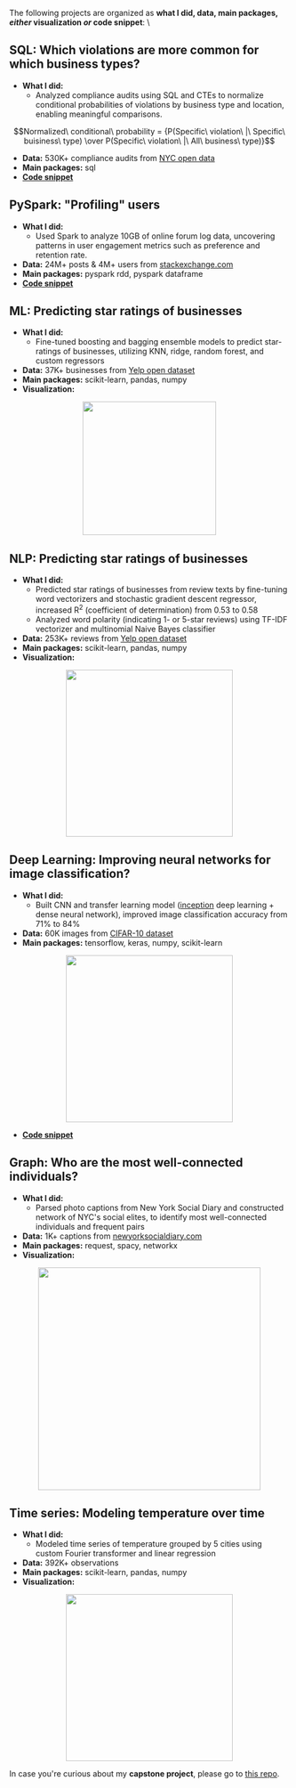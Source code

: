 The following projects are organized as **what I did, data, main packages, *either* visualization *or* code snippet**: \

## SQL: Which violations are more common for which business types?
- **What I did:**
  - Analyzed compliance audits using SQL and CTEs to normalize conditional probabilities of violations by business type and location, enabling meaningful comparisons.
```math
Normalized\ conditional\ probability = {P(Specific\ violation\ |\ Specific\ buisiness\ type) \over P(Specific\ violation\ |\ All\ business\ type)}
```
- **Data:** 530K+ compliance audits from [NYC open data](https://data.cityofnewyork.us/Health/DOHMH-New-York-City-Restaurant-Inspection-Results/43nn-pn8j/about_data)
- **Main packages:** sql
- **[Code snippet](https://github.com/LisiWang/tdi_weekly_projects/blob/114b06a0068ce0a84d3275d9c6f41798e95e7f0b/code_snippets/sql.ipynb)**

## PySpark: "Profiling" users
- **What I did:**
  - Used Spark to analyze 10GB of online forum log data, uncovering patterns in user engagement metrics such as preference and retention rate.
- **Data:** 24M+ posts & 4M+ users from [stackexchange.com](https://archive.org/details/stackexchange)
- **Main packages:** pyspark rdd, pyspark dataframe
- **[Code snippet](https://github.com/LisiWang/tdi_weekly_projects/blob/114b06a0068ce0a84d3275d9c6f41798e95e7f0b/code_snippets/spark_df.ipynb)**

## ML: Predicting star ratings of businesses
- **What I did:**
  - Fine-tuned boosting and bagging ensemble models to predict star-ratings of businesses, utilizing KNN, ridge, random forest, and custom regressors
- **Data:** 37K+ businesses from [Yelp open dataset](https://www.yelp.com/dataset)
- **Main packages:** scikit-learn, pandas, numpy
- **Visualization:**
<p align="center">
<img src="https://github.com/LisiWang/tdi_weekly_projects/blob/114b06a0068ce0a84d3275d9c6f41798e95e7f0b/visualizations/ml.png" height="240">
</p>

## NLP: Predicting star ratings of businesses
- **What I did:**
  - Predicted star ratings of businesses from review texts by fine-tuning word vectorizers and stochastic gradient descent regressor, increased R<sup>2</sup> (coefficient of determination) from 0.53 to 0.58
  - Analyzed word polarity (indicating 1- or 5-star reviews) using TF-IDF vectorizer and multinomial Naive Bayes classifier
- **Data:** 253K+ reviews from [Yelp open dataset](https://www.yelp.com/dataset)
- **Main packages:** scikit-learn, pandas, numpy
- **Visualization:**
<p align="center">
<img src="https://github.com/LisiWang/tdi_weekly_projects/blob/114b06a0068ce0a84d3275d9c6f41798e95e7f0b/visualizations/nlp.png" height="300">
</p>

## Deep Learning: Improving neural networks for image classification?
- **What I did:**
  - Built CNN and transfer learning model ([inception](https://github.com/tensorflow/tpu/tree/906be5267106a72d51d682d6fda15210118840cf/models/experimental/inception) deep learning + dense neural network), improved image classification accuracy from 71% to 84%
- **Data:** 60K images from [CIFAR-10 dataset](https://www.cs.toronto.edu/~kriz/cifar.html)
- **Main packages:** tensorflow, keras, numpy, scikit-learn
<p align="center">
<img src="https://github.com/LisiWang/tdi_weekly_projects/blob/114b06a0068ce0a84d3275d9c6f41798e95e7f0b/visualizations/tf.png" height="300">
</p>

- **[Code snippet](https://github.com/LisiWang/tdi_weekly_projects/blob/114b06a0068ce0a84d3275d9c6f41798e95e7f0b/code_snippets/tf.ipynb)**
## Graph: Who are the most well-connected individuals?
- **What I did:**
  - Parsed photo captions from New York Social Diary and constructed network of NYC's social elites, to identify most well-connected individuals and frequent pairs
- **Data:** 1K+ captions from [newyorksocialdiary.com](https://www.newyorksocialdiary.com/)
- **Main packages:** request, spacy, networkx
- **Visualization:**
<p align="center">
<img src="https://github.com/LisiWang/tdi_weekly_projects/blob/114b06a0068ce0a84d3275d9c6f41798e95e7f0b/visualizations/graph.png" height="400">
</p>

## Time series: Modeling temperature over time
- **What I did:**
  - Modeled time series of temperature grouped by 5 cities using custom Fourier transformer and linear regression
- **Data:** 392K+ observations
- **Main packages:** scikit-learn, pandas, numpy
- **Visualization:**
<p align="center">
<img src="https://github.com/LisiWang/tdi_weekly_projects/blob/114b06a0068ce0a84d3275d9c6f41798e95e7f0b/visualizations/ts.png" height="300">
</p>

In case you're curious about my **capstone project**, please go to [this repo](https://github.com/LisiWang/tdi_capstone_project.git).
